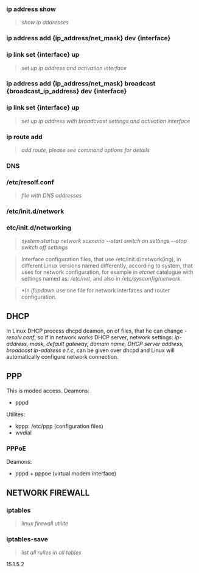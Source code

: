 ### ip address show
>*show ip addresses*

### ip address add {ip_address/net_mask} dev {interface}
### ip link set {interface} up
>*set up ip address and activation interface*

### ip address add {ip_address/net_mask} broadcast {broadcast_ip_address} dev {interface}
### ip link set {interface} up
>*set up ip address with broadcvast settings  and activation interface*

### ip route add
>*add route, please see command options for details*

### DNS

### /etc/resolf.conf
>*file with DNS addresses*

### /etc/init.d/network
### etc/init.d/networking

>*system startup network scenario*
>*--start  switch on settings*
>*--stop   switch off settings*

>Interface configuration files, that use /etc/init.d/network(ing), in different Linux versions named differently, according to system, that uses for network configuration, for example in *etcnet* catalogue with settings named as: */etc/net*, and also in */etc/sysconfig/network*.

>*In *ifupdown* use one file for network interfaces and router configuration.


## DHCP

In Linux DHCP process dhcpd deamon, on of files, that he can change - *resolv.conf*, so if in network works DHCP server, network settings: *ip-address, mask, default gateway, domain name, DHCP server address, broadcast ip-address e.t.c*, can be given over dhcpd and Linux will automatically configure network connection.

## PPP

This is moded access.
Deamons:
* pppd

Utilites:
* kppp: /etc/ppp (configuration files)
* wvdial

### PPPoE

Deamons:
* pppd + pppoe (virtual modem interface)

## NETWORK FIREWALL

### iptables
>*linux firewall utilite*

### iptables-save
>*list all rulles in all tables*


15.1.5.2